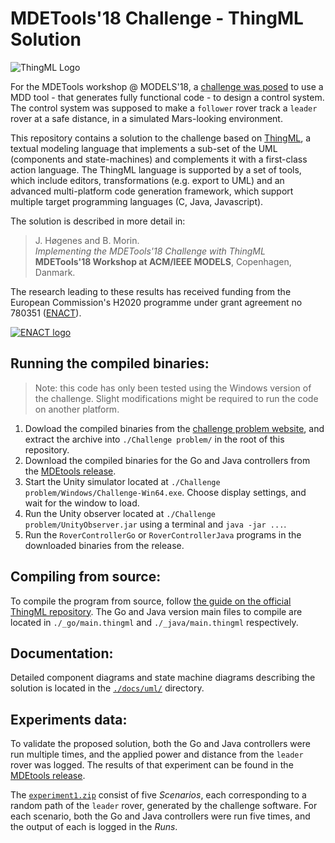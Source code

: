 # MDETools'18 Challenge - ThingML Solution

![ThingML Logo](https://raw.githubusercontent.com/TelluIoT/ThingML/master/Logotype_ThingML_100317_500px.png)

For the MDETools workshop @ MODELS'18, a [challenge was posed](https://mdetools.github.io/mdetools18/challengeproblem.html) to use a MDD tool - that generates fully functional code - to design a control system. The control system was supposed to make a `follower` rover track a `leader` rover at a safe distance, in a simulated Mars-looking environment.

This repository contains a solution to the challenge based on [ThingML](https://github.com/TelluIoT/ThingML), a textual modeling language that implements a sub-set of the UML (components and state-machines) and complements it with a first-class action language. The ThingML language is supported by a set of tools, which include editors, transformations (e.g. export to UML) and an advanced multi-platform code generation framework, which support multiple target programming languages (C, Java, Javascript). 

The solution is described in more detail in:
>J. Høgenes and B. Morin.<br/>
>*Implementing the MDETools'18 Challenge with ThingML*<br/>
>**MDETools'18 Workshop at ACM/IEEE MODELS**, Copenhagen, Danmark.<br/>

The research leading to these results has received funding from the European Commission's H2020 programme under grant agreement no 780351 ([ENACT](https://www.enact-project.eu/)).

[![ENACT logo](https://www.enact-project.eu/img/logo-enact-blue2.png)](https://www.enact-project.eu/)

## Running the compiled binaries:
> Note: this code has only been tested using the Windows version of the challenge. Slight modifications might be required to run the code on another platform.

1. Dowload the compiled binaries from the [challenge problem website](https://mdetools.github.io/mdetools18/challengeproblem.html#running-the-simulation), and extract the archive into `./Challenge problem/` in the root of this repository.
2. Download the compiled binaries for the Go and Java controllers from the [MDEtools release](https://github.com/SINTEF-9012/mdetools18-challenge-thingml/releases/tag/mdetools18).
3. Start the Unity simulator located at `./Challenge problem/Windows/Challenge-Win64.exe`. Choose display settings, and wait for the window to load.
4. Run the Unity observer located at `./Challenge problem/UnityObserver.jar` using a terminal and `java -jar ...`.
5. Run the `RoverControllerGo` or `RoverControllerJava` programs in the downloaded binaries from the release.

## Compiling from source:
To compile the program from source, follow [the guide on the official ThingML repository](https://github.com/TelluIoT/ThingML/blob/master/README.md). The Go and Java version main files to compile are located in `./_go/main.thingml` and `./_java/main.thingml` respectively.

## Documentation:
Detailed component diagrams and state machine diagrams describing the solution is located in the [`./docs/uml/`](https://github.com/SINTEF-9012/mdetools18-challenge-thingml/tree/master/docs/uml) directory.

## Experiments data:
To validate the proposed solution, both the Go and Java controllers were run multiple times, and the applied power and distance from the `leader` rover was logged. The results of that experiment can be found in the [MDEtools release](https://github.com/SINTEF-9012/mdetools18-challenge-thingml/releases/tag/mdetools18).

The [`experiment1.zip`](https://github.com/SINTEF-9012/mdetools18-challenge-thingml/releases) consist of five *Scenarios*, each corresponding to a random path of the `leader` rover, generated by the challenge software. For each scenario, both the Go and Java controllers were run five times, and the output of each is logged in the *Runs*.

